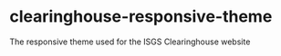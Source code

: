 clearinghouse-responsive-theme
==============================

The responsive theme used for the ISGS Clearinghouse website
